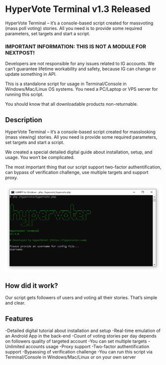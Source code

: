 # HyperVote Terminal v1.3 Released
HyperVote Terminal – it’s a console-based script created for massvoting (mass poll voting) stories. All you need is to provide some required parameters, set targets and start a script.

### IMPORTANT INFORMATION: THIS IS NOT A MODULE FOR NEXTPOST!
Developers are not responsible for any issues related to IG accounts. We can’t guarantee lifetime workability and safety, because IG can change or update something in API.

This is a standalone script for usage in Terminal/Console in Windows/Mac/Linux OS systems. You need a PC/Laptop or VPS server for running this script.

You should know that all downloadable products non-returnable.

## Description
HyperVote Terminal – it’s a console-based script created for masslooking (mass viewing) stories. All you need is provide some required parameters, set targets and start a script.

We created a special detailed digital guide about installation, setup, and usage. You won’t be complicated.

The most important thing that our script support two-factor authentification, can bypass of verification challenge, use multiple targets and support proxy.

![](https://raw.githubusercontent.com/socialmediatools/HyperVote-Terminal/master/Hypervote_Terminal.PNG)

## How did it work?
Our script gets followers of users and voting all their stories. That’s simple and clear.

## Features
-Detailed digital tutorial about installation and setup
-Real-time emulation of an Android App in the back-end
-Count of voting stories per day depends on followers quality of targeted account
-You can set multiple targets
-Unlimited accounts usage
-Proxy support
-Two-factor authentification support
-Bypassing of verification challenge
-You can run this script via Terminal/Console in Windows/Mac/Linux or on your own server
